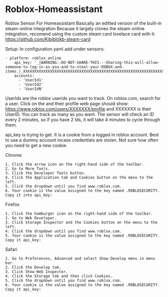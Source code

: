 # Roblox-Homeassistant
Roblox Sensor For Homeassistant
Basically an editted version of the built-in steam-online integration
Because it largely clones the steam-online integration, recomend using the custom steam card lovelace card with it:
https://github.com/Kibibit/kb-steam-card

Setup:
In configuration.yaml add under sensors:

```
- platform: roblox_online
    api_key: '_|WARNING:-DO-NOT-SHARE-THIS.--Sharing-this-will-allow-someone-to-log-in-as-you-and-to-steal-your-ROBUX-and-items.|_XXXXXXXXXXXXXXXXXXXXXXXXXXXXXXXXXXXXXXXXXXXXXXXXXXXXXXXXXXXXXXXXXXXXXXXXXXXXXXXXXXXXXXXXXXXXXXX'
    accounts:
      - 'UserId1'
      - 'UserId2'
      - 'UserIdN'
 ```

UserIds are the roblox userids you want to track. On roblox.com, search for a user. Click on the and their profile web page should show:
https://www.roblox.com/users/XXXXXXX/profile
and XXXXXXX is their UserID. You can track as many as you want. The sensor will check an ID every 2 minutes, so if you have 2 Ids, it will take 4 minutes to cycle through them.

api_key is trying to get. It is a cookie from a logged in roblox account. Best to use a dummy account incase credentials are stolen. Not sure how often you need to get a new cookie.

Chrome
```
1. Click the arrow icon on the right-hand side of the toolbar. 
2. Go to More Tools. 
3. Click the Developer Tools button. 
4. Click the Application tab and Cookies button on the menu to the left. 
5. Click the dropdown until you find www.roblox.com. 
6. Your cookie is the value assigned to the key named .ROBLOSECURITY. Copy it into api_key:
```
Firefox
```
1. Click the hamburger icon on the right-hand side of the toolbar. 
2. Go to Web Developer. 
3. Click Storage Inspector and the Cookies button on the menu to the left. 
4. Click the dropdown until you find www.roblox.com. 
5. Your cookie is the value assigned to the key named .ROBLOSECURITY. Copy it api_key:
```
Safari
```
1. Go to Preferences, Advanced and select Show Develop menu in menu bar. 
2. Click the Develop tab. 
3. Click Show Web Inspector. 
4. Click the Storage tab and then click Cookies. 
5. Click the dropdown until you find www.roblox.com. 
6. Your cookie is the value assigned to the key named .ROBLOSECURITY. Copy it api_key:
```
